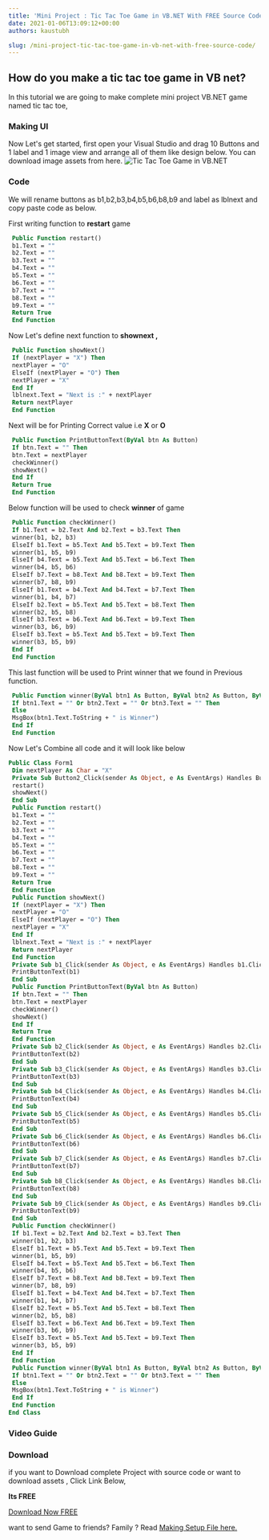```yaml
---
title: 'Mini Project : Tic Tac Toe Game in VB.NET With FREE Source Code'
date: 2021-01-06T13:09:12+00:00
authors: kaustubh

slug: /mini-project-tic-tac-toe-game-in-vb-net-with-free-source-code/
---
```

 

## How do you make a tic tac toe game in VB net? 

In this tutorial we are going to make complete mini project VB.NET game named tic tac toe,

### **Making UI**

Now Let's get started, first open your Visual Studio and drag 10 Buttons and 1 label and 1 image view and arrange all of them like design below. You can download image assets from here.
![Tic Tac Toe Game in VB.NET](https://kaustubhk24.netlify.app/imgs/wp-content/uploads/2021/01/tic-tac-toe.png) 

### **Code**

We will rename buttons as b1,b2,b3,b4,b5,b6,b8,b9 and label as lblnext and copy paste code as below.

First writing function to **restart** game 

```vb title="file.vb"
 Public Function restart()
 b1.Text = ""
 b2.Text = ""
 b3.Text = ""
 b4.Text = ""
 b5.Text = ""
 b6.Text = ""
 b7.Text = ""
 b8.Text = ""
 b9.Text = ""
 Return True
 End Function
```

Now Let's define next function to **shownext ,**

```vb title="file.vb"
 Public Function showNext()
 If (nextPlayer = "X") Then
 nextPlayer = "O"
 ElseIf (nextPlayer = "O") Then
 nextPlayer = "X"
 End If
 lblnext.Text = "Next is :" + nextPlayer
 Return nextPlayer
 End Function
```

Next will be for Printing Correct value i.e **X** or **O**

```vb title="file.vb"
 Public Function PrintButtonText(ByVal btn As Button)
 If btn.Text = "" Then
 btn.Text = nextPlayer
 checkWinner()
 showNext()
 End If
 Return True
 End Function
```

Below function will be used to check **winner** of game

```vb title="file.vb"
 Public Function checkWinner()
 If b1.Text = b2.Text And b2.Text = b3.Text Then
 winner(b1, b2, b3)
 ElseIf b1.Text = b5.Text And b5.Text = b9.Text Then
 winner(b1, b5, b9)
 ElseIf b4.Text = b5.Text And b5.Text = b6.Text Then
 winner(b4, b5, b6)
 ElseIf b7.Text = b8.Text And b8.Text = b9.Text Then
 winner(b7, b8, b9)
 ElseIf b1.Text = b4.Text And b4.Text = b7.Text Then
 winner(b1, b4, b7)
 ElseIf b2.Text = b5.Text And b5.Text = b8.Text Then
 winner(b2, b5, b8)
 ElseIf b3.Text = b6.Text And b6.Text = b9.Text Then
 winner(b3, b6, b9)
 ElseIf b3.Text = b5.Text And b5.Text = b9.Text Then
 winner(b3, b5, b9)
 End If
 End Function
```

This last function will be used to Print winner that we found in Previous function.

```vb title="file.vb"
 Public Function winner(ByVal btn1 As Button, ByVal btn2 As Button, ByVal btn3 As Button)
 If btn1.Text = "" Or btn2.Text = "" Or btn3.Text = "" Then
 Else
 MsgBox(btn1.Text.ToString + " is Winner")
 End If
 End Function
```

Now Let's Combine all code and it will look like below

```vb title="file.vb"
Public Class Form1
 Dim nextPlayer As Char = "X"
 Private Sub Button2_Click(sender As Object, e As EventArgs) Handles Button2.Click
 restart()
 showNext()
 End Sub
 Public Function restart()
 b1.Text = ""
 b2.Text = ""
 b3.Text = ""
 b4.Text = ""
 b5.Text = ""
 b6.Text = ""
 b7.Text = ""
 b8.Text = ""
 b9.Text = ""
 Return True
 End Function
 Public Function showNext()
 If (nextPlayer = "X") Then
 nextPlayer = "O"
 ElseIf (nextPlayer = "O") Then
 nextPlayer = "X"
 End If
 lblnext.Text = "Next is :" + nextPlayer
 Return nextPlayer
 End Function
 Private Sub b1_Click(sender As Object, e As EventArgs) Handles b1.Click
 PrintButtonText(b1)
 End Sub
 Public Function PrintButtonText(ByVal btn As Button)
 If btn.Text = "" Then
 btn.Text = nextPlayer
 checkWinner()
 showNext()
 End If
 Return True
 End Function
 Private Sub b2_Click(sender As Object, e As EventArgs) Handles b2.Click
 PrintButtonText(b2)
 End Sub
 Private Sub b3_Click(sender As Object, e As EventArgs) Handles b3.Click
 PrintButtonText(b3)
 End Sub
 Private Sub b4_Click(sender As Object, e As EventArgs) Handles b4.Click
 PrintButtonText(b4)
 End Sub
 Private Sub b5_Click(sender As Object, e As EventArgs) Handles b5.Click
 PrintButtonText(b5)
 End Sub
 Private Sub b6_Click(sender As Object, e As EventArgs) Handles b6.Click
 PrintButtonText(b6)
 End Sub
 Private Sub b7_Click(sender As Object, e As EventArgs) Handles b7.Click
 PrintButtonText(b7)
 End Sub
 Private Sub b8_Click(sender As Object, e As EventArgs) Handles b8.Click
 PrintButtonText(b8)
 End Sub
 Private Sub b9_Click(sender As Object, e As EventArgs) Handles b9.Click
 PrintButtonText(b9)
 End Sub
 Public Function checkWinner()
 If b1.Text = b2.Text And b2.Text = b3.Text Then
 winner(b1, b2, b3)
 ElseIf b1.Text = b5.Text And b5.Text = b9.Text Then
 winner(b1, b5, b9)
 ElseIf b4.Text = b5.Text And b5.Text = b6.Text Then
 winner(b4, b5, b6)
 ElseIf b7.Text = b8.Text And b8.Text = b9.Text Then
 winner(b7, b8, b9)
 ElseIf b1.Text = b4.Text And b4.Text = b7.Text Then
 winner(b1, b4, b7)
 ElseIf b2.Text = b5.Text And b5.Text = b8.Text Then
 winner(b2, b5, b8)
 ElseIf b3.Text = b6.Text And b6.Text = b9.Text Then
 winner(b3, b6, b9)
 ElseIf b3.Text = b5.Text And b5.Text = b9.Text Then
 winner(b3, b5, b9)
 End If
 End Function
 Public Function winner(ByVal btn1 As Button, ByVal btn2 As Button, ByVal btn3 As Button)
 If btn1.Text = "" Or btn2.Text = "" Or btn3.Text = "" Then
 Else
 MsgBox(btn1.Text.ToString + " is Winner")
 End If
 End Function
End Class

```

### **Video Guide**



### **Download** 

if you want to Download complete Project with source code or want to download assets , Click Link Below, 

**Its FREE**



[Download Now FREE](https://github.com/JustInClicks-com/static-cdn/raw/main/Downloads/Desktop/Tic%20Tac%20Toe.rar)



want to send Game to friends? Family ? Read [Making Setup File here.](https://blog.kaustubh.codes/how-to-make-setup-file-in-vb-net/)